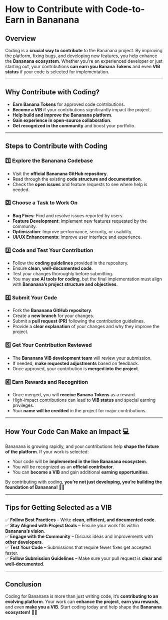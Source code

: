 # How to Contribute with Code-to-Earn in Bananana

## Overview
Coding is a **crucial way to contribute** to the Bananana project. By improving the platform, fixing bugs, and developing new features, you help enhance the **Bananana ecosystem**. Whether you're an experienced developer or just starting out, your contributions **can earn you Banana Tokens** and even **VIB status** if your code is selected for implementation.

---

## Why Contribute with Coding?
- **Earn Banana Tokens** for approved code contributions.
- **Become a VIB** if your contributions significantly impact the project.
- **Help build and improve the Bananana platform**.
- **Gain experience in open-source collaboration**.
- **Get recognized in the community** and boost your portfolio.

---

## Steps to Contribute with Coding
### 1️⃣ **Explore the Bananana Codebase**
- Visit the **official Bananana GitHub repository**.
- Read through the existing **code structure and documentation**.
- Check the **open issues** and feature requests to see where help is needed.

### 2️⃣ **Choose a Task to Work On**
- **Bug Fixes**: Find and resolve issues reported by users.
- **Feature Development**: Implement new features requested by the community.
- **Optimization**: Improve performance, security, or usability.
- **UI/UX Enhancements**: Improve user interface and experience.

### 3️⃣ **Code and Test Your Contribution**
- Follow the **coding guidelines** provided in the repository.
- Ensure **clean, well-documented code**.
- Test your changes thoroughly before submitting.
- You may **use AI tools for coding**, but the final implementation must align with **Bananana’s project structure and objectives**.

### 4️⃣ **Submit Your Code**
- Fork the **Bananana GitHub repository**.
- Create a **new branch** for your changes.
- Submit a **pull request (PR)** following the contribution guidelines.
- Provide a **clear explanation** of your changes and why they improve the project.

### 5️⃣ **Get Your Contribution Reviewed**
- The **Bananana VIB development team** will review your submission.
- If needed, **make requested adjustments** based on feedback.
- Once approved, your contribution is **merged into the project**.

### 6️⃣ **Earn Rewards and Recognition**
- Once merged, you will **receive Banana Tokens** as a reward.
- High-impact contributions can lead to **VIB status** and special earning privileges.
- Your **name will be credited** in the project for major contributions.

---

## How Your Code Can Make an Impact 💻
Bananana is growing rapidly, and your contributions help **shape the future of the platform**. If your work is selected:
- Your code will be **implemented in the live Bananana ecosystem**.
- You will be recognized as an **official contributor**.
- You can **become a VIB** and gain additional **earning opportunities**.

By contributing with coding, **you’re not just developing, you’re building the foundation of Bananana!** 🚀🍌

---

## Tips for Getting Selected as a VIB
✅ **Follow Best Practices** – Write **clean, efficient, and documented code**.  
✅ **Stay Aligned with Project Goals** – Ensure your work fits within **Bananana’s vision**.  
✅ **Engage with the Community** – Discuss ideas and improvements with **other developers**.  
✅ **Test Your Code** – Submissions that require fewer fixes get accepted faster.  
✅ **Follow Submission Guidelines** – Make sure your pull request is **clear and well-documented**.

---

## Conclusion
Coding for Bananana is more than just writing code, it’s **contributing to an evolving platform**. Your work can **enhance the project**, **earn you rewards**, and even **make you a VIB**. Start coding today and help shape the **Bananana ecosystem!** 🍌🔥
